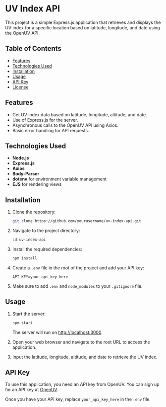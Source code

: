 # UV Index API

This project is a simple Express.js application that retrieves and displays the UV index for a specific location based on latitude, longitude, and date using the OpenUV API.

## Table of Contents

- [Features](#features)
- [Technologies Used](#technologies-used)
- [Installation](#installation)
- [Usage](#usage)
- [API Key](#api-key)
- [License](#license)

## Features

- Get UV index data based on latitude, longitude, altitude, and date.
- Use of Express.js for the server.
- Asynchronous calls to the OpenUV API using Axios.
- Basic error handling for API requests.

## Technologies Used

- **Node.js**
- **Express.js**
- **Axios**
- **Body-Parser**
- **dotenv** for environment variable management
- **EJS** for rendering views

## Installation

1. Clone the repository:

   ```bash
   git clone https://github.com/yourusername/uv-index-api.git
   ```

2. Navigate to the project directory:

   ```bash
   cd uv-index-api
   ```

3. Install the required dependencies:

   ```bash
   npm install
   ```

4. Create a `.env` file in the root of the project and add your API key:

   ```plaintext
   API_KEY=your_api_key_here
   ```

5. Make sure to add `.env` and `node_modules` to your `.gitignore` file.

## Usage

1. Start the server:

   ```bash
   npm start
   ```

   The server will run on [http://localhost:3000](http://localhost:3000).

2. Open your web browser and navigate to the root URL to access the application.

3. Input the latitude, longitude, altitude, and date to retrieve the UV index.

## API Key

To use this application, you need an API key from OpenUV. You can sign up for an API key at [OpenUV](https://openuv.io/).

Once you have your API key, replace `your_api_key_here` in the `.env` file.
